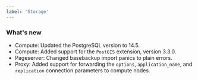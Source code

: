 ```yaml
---
label: 'Storage'
---
```


### What's new

- Compute: Updated the PostgreSQL version to 14.5.
- Compute: Added support for the `PostGIS` extension, version 3.3.0.
- Pageserver: Changed basebackup import panics to plain errors.
- Proxy: Added support for forwarding the `options`, `application_name`, and `replication` connection parameters to compute nodes.
